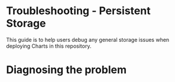 # Troubleshooting - Persistent Storage

This guide is to help users debug any general storage issues when deploying Charts in this repository.

# Diagnosing the problem
